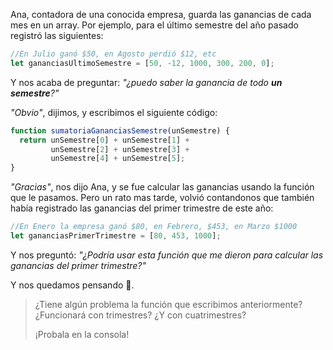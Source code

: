 Ana, contadora de una conocida empresa, guarda las ganancias de cada mes en un array. Por ejemplo, para el último semestre del año pasado registró las siguientes:

```javascript
//En Julio ganó $50, en Agosto perdió $12, etc
let gananciasUltimoSemestre = [50, -12, 1000, 300, 200, 0];
```

Y nos acaba de preguntar: _"¿puedo saber la ganancia de todo **un semestre**?"_

_"Obvio"_, dijimos, y escribimos el siguiente código:

```javascript
function sumatoriaGananciasSemestre(unSemestre) {
  return unSemestre[0] + unSemestre[1] +
         unSemestre[2] + unSemestre[3] +
         unSemestre[4] + unSemestre[5];
}
```

_"Gracias"_, nos dijo Ana, y se fue calcular las ganancias usando la función que le pasamos. Pero un rato mas tarde, volvió contandonos que también había registrado las ganancias del primer trimestre de este año:

```javascript
//En Enero la empresa ganó $80, en Febrero, $453, en Marzo $1000
let gananciasPrimerTrimestre = [80, 453, 1000];
```

Y nos preguntó: _"¿Podría usar esta función que me dieron para calcular las ganancias del primer trimestre?"_

Y nos quedamos pensando :thought_balloon:.

> ¿Tiene algún problema la función que escribimos anteriormente? ¿Funcionará con trimestres? ¿Y con cuatrimestres?
>
> ¡Probala en la consola!